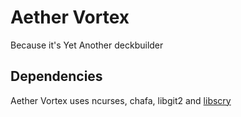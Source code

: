 # Aether Vortex

Because it's Yet Another deckbuilder

## Dependencies

Aether Vortex uses ncurses, chafa, libgit2 and [libscry](https://github.com/EmperorPenguin18/libscry)
